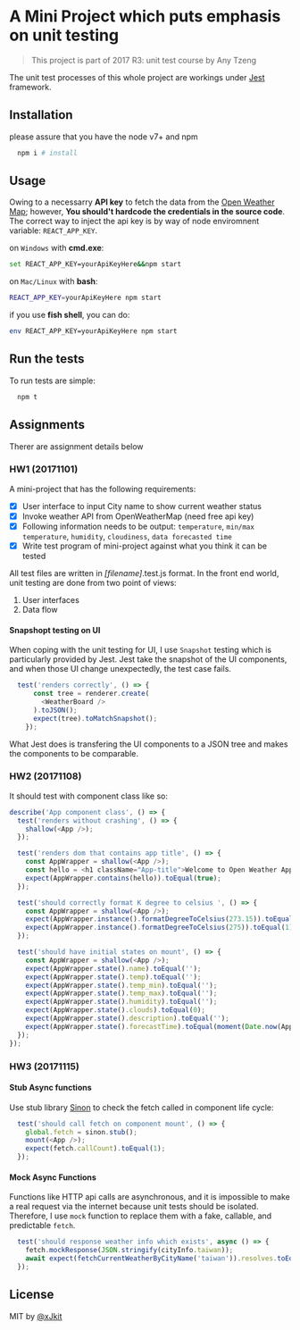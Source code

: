 # A Mini Project which puts emphasis on unit testing

> This project is part of 2017 R3: unit test course by Any Tzeng

The unit test processes of this whole project are workings under [Jest](https://github.com/facebook/jest) framework.

## Installation

please assure that you have the node v7+ and npm

```sh
  npm i # install
```

## Usage

Owing to a necessarry **API key** to fetch the data from the [Open Weather Map](https://openweathermap.org); however, **You should't hardcode the credentials in the source code**. The correct way to inject the api key is by way of node enviromnent variable: `REACT_APP_KEY`.

on `Windows` with **cmd.exe**:

```sh
set REACT_APP_KEY=yourApiKeyHere&&npm start
```

on `Mac/Linux` with **bash**:

```sh
REACT_APP_KEY=yourApiKeyHere npm start
```

if you use **fish shell**, you can do:

```sh
env REACT_APP_KEY=yourApiKeyHere npm start
```

## Run the tests

To run tests are simple:

```sh
  npm t
```

## Assignments

Therer are assignment details below

### HW1 (20171101)

A mini-project that has the following requirements:

- [x] User interface to input City name to show current weather status
- [x] Invoke weather API from OpenWeatherMap (need free api key)
- [x] Following information needs to be output: `temperature`, `min/max temperature`, `humidity`, `cloudiness`, `data forecasted time`
- [x] Write test program of mini-project against what you think it can be tested

All test files are written in *[filename]*.test.js format. In the front end world, unit testing are done from two point of views:

  1. User interfaces
  2. Data flow

#### Snapshopt testing on UI

When coping with the unit testing for UI, I use `Snapshot` testing which is particularly provided by Jest. Jest take the snapshot of the UI components, and when those UI change unexpectedly, the test case fails.

```js
  test('renders correctly', () => {
      const tree = renderer.create(
        <WeatherBoard />
      ).toJSON();
      expect(tree).toMatchSnapshot();
    });
```

What Jest does is transfering the UI components to a JSON tree and makes the components to be comparable.

### HW2 (20171108)

It should test with component class like so:

```js
describe('App component class', () => {
  test('renders without crashing', () => {
    shallow(<App />);
  });

  test('renders dom that contains app title', () => {
    const AppWrapper = shallow(<App />);
    const hello = <h1 className="App-title">Welcome to Open Weather App</h1>;
    expect(AppWrapper.contains(hello)).toEqual(true);
  });

  test('should correctly format K degree to celsius ', () => {
    const AppWrapper = shallow(<App />);
    expect(AppWrapper.instance().formatDegreeToCelsius(273.15)).toEqual(0);
    expect(AppWrapper.instance().formatDegreeToCelsius(275)).toEqual(1);
  });

  test('should have initial states on mount', () => {
    const AppWrapper = shallow(<App />);
    expect(AppWrapper.state().name).toEqual('');
    expect(AppWrapper.state().temp).toEqual('');
    expect(AppWrapper.state().temp_min).toEqual('');
    expect(AppWrapper.state().temp_max).toEqual('');
    expect(AppWrapper.state().humidity).toEqual('');
    expect(AppWrapper.state().clouds).toEqual(0);
    expect(AppWrapper.state().description).toEqual('');
    expect(AppWrapper.state().forecastTime).toEqual(moment(Date.now(App)).format('YYYY 年 MM 月 DD 日'));
  });
});
```

### HW3 (20171115)

#### Stub Async functions

Use stub library [Sinon](http://sinonjs.org/releases/v4.1.2/stubs/) to check the fetch called in component life cycle:

```js
  test('should call fetch on component mount', () => {
    global.fetch = sinon.stub();
    mount(<App />);
    expect(fetch.callCount).toEqual(1);
  });
```

#### Mock Async Functions

Functions like HTTP api calls are asynchronous, and it is impossible to make a real request via the internet because unit tests should be isolated. Therefore, I use `mock` function to replace them with a fake, callable, and predictable `fetch`.

```js
  test('should response weather info which exists', async () => {
    fetch.mockResponse(JSON.stringify(cityInfo.taiwan));
    await expect(fetchCurrentWeatherByCityName('taiwan')).resolves.toEqual(cityInfo.taiwan);
  });
```

## License

MIT by [@xJkit](https://github.com/xJkit)